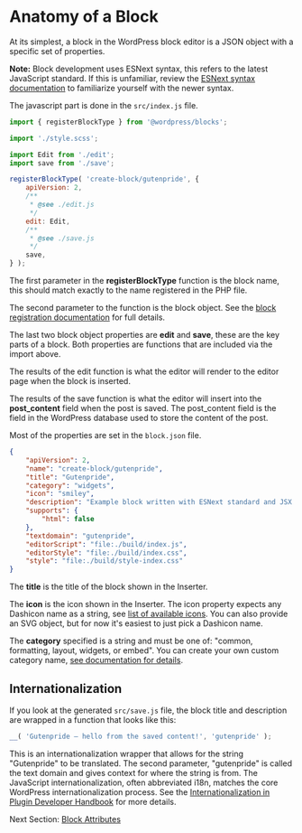 # Anatomy of a Block

At its simplest, a block in the WordPress block editor is a JSON object with a specific set of properties.

<div class="callout callout-info">
<strong>Note:</strong> Block development uses ESNext syntax, this refers to the latest JavaScript standard. If this is unfamiliar, review the <a href="https://developer.wordpress.org/block-editor/how-to-guides/javascript/esnext-js/">ESNext syntax documentation</a> to familiarize yourself with the newer syntax.
</div>

The javascript part is done in the `src/index.js` file.

```js
import { registerBlockType } from '@wordpress/blocks';

import './style.scss';

import Edit from './edit';
import save from './save';

registerBlockType( 'create-block/gutenpride', {
	apiVersion: 2,
	/**
	 * @see ./edit.js
	 */
	edit: Edit,
	/**
	 * @see ./save.js
	 */
	save,
} );
```

The first parameter in the **registerBlockType** function is the block name, this should match exactly to the name registered in the PHP file.

The second parameter to the function is the block object. See the [block registration documentation](/docs/reference-guides/block-api/block-registration.md) for full details.

The last two block object properties are **edit** and **save**, these are the key parts of a block. Both properties are functions that are included via the import above.

The results of the edit function is what the editor will render to the editor page when the block is inserted.

The results of the save function is what the editor will insert into the **post_content** field when the post is saved. The post_content field is the field in the WordPress database used to store the content of the post.

Most of the properties are set in the `block.json` file.

```json
{
	"apiVersion": 2,
	"name": "create-block/gutenpride",
	"title": "Gutenpride",
	"category": "widgets",
	"icon": "smiley",
	"description": "Example block written with ESNext standard and JSX support – build step required.",
	"supports": {
		"html": false
	},
	"textdomain": "gutenpride",
	"editorScript": "file:./build/index.js",
	"editorStyle": "file:./build/index.css",
	"style": "file:./build/style-index.css"
}
```

The **title** is the title of the block shown in the Inserter.

The **icon** is the icon shown in the Inserter. The icon property expects any Dashicon name as a string, see [list of available icons](https://developer.wordpress.org/resource/dashicons/). You can also provide an SVG object, but for now it's easiest to just pick a Dashicon name.

The **category** specified is a string and must be one of: "common, formatting, layout, widgets, or embed". You can create your own custom category name, [see documentation for details](/docs/reference-guides/filters/block-filters.md#managing-block-categories).

## Internationalization

If you look at the generated `src/save.js` file, the block title and description are wrapped in a function that looks like this:

```js
__( 'Gutenpride – hello from the saved content!', 'gutenpride' );
```

This is an internationalization wrapper that allows for the string "Gutenpride" to be translated. The second parameter, "gutenpride" is called the text domain and gives context for where the string is from. The JavaScript internationalization, often abbreviated i18n, matches the core WordPress internationalization process. See the [Internationalization in Plugin Developer Handbook](https://developer.wordpress.org/plugins/internationalization/) for more details.

Next Section: [Block Attributes](/docs/getting-started/tutorials/create-block/attributes.md)
